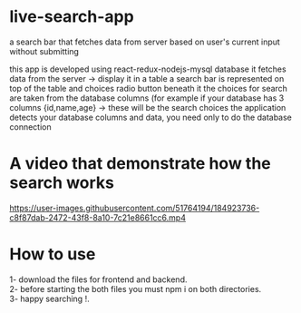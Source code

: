 # live-search-app
a search bar that fetches data from server based on user's current input without submitting

 this app is developed using react-redux-nodejs-mysql database
 it fetches data from the server -> display it in a table
 a search bar is represented on top of the table and choices radio button beneath it
 the choices for search are taken from the database columns (for example if your database has 3 columns {id,name,age} -> these will be the search choices
 the application detects your database columns and data, you need only to do the database connection

# A video that demonstrate how the search works

https://user-images.githubusercontent.com/51764194/184923736-c8f87dab-2472-43f8-8a10-7c21e8661cc6.mp4


# How to use

 1- download the files for frontend and backend.<br>
 2- before starting the both files you must npm i on both directories.<br>
 3- happy searching !.



